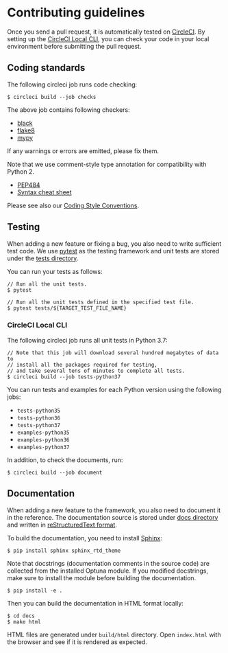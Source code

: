 # Contributing guidelines

Once you send a pull request, it is automatically tested on [CircleCI](https://circleci.com/).
By setting up the
[CircleCI Local CLI](https://circleci.com/docs/2.0/local-cli/), you can check your code in your local
environment before submitting the pull request.


## Coding standards

The following circleci job runs code checking:

```
$ circleci build --job checks
```

The above job contains following checkers:
- [black](https://github.com/psf/black)
- [flake8](http://flake8.pycqa.org)
- [mypy](http://mypy-lang.org/)

If any warnings or errors are emitted, please fix them.

Note that we use comment-style type annotation for compatibility with Python 2.

* [PEP484](https://www.python.org/dev/peps/pep-0484/)
* [Syntax cheat sheet](http://mypy.readthedocs.io/en/latest/cheat_sheet.html)

Please see also our [Coding Style Conventions](https://github.com/optuna/optuna/wiki/Coding-Style-Conventions).

## Testing

When adding a new feature or fixing a bug, you also need to write sufficient test code.
We use [pytest](https://pytest.org/) as the testing framework and
unit tests are stored under the [tests directory](./tests).

You can run your tests as follows:
```console
// Run all the unit tests.
$ pytest

// Run all the unit tests defined in the specified test file.
$ pytest tests/${TARGET_TEST_FILE_NAME}
```


### CircleCI Local CLI

The following circleci job runs all unit tests in Python 3.7:

```console
// Note that this job will download several hundred megabytes of data to
// install all the packages required for testing,
// and take several tens of minutes to complete all tests.
$ circleci build --job tests-python37
```

You can run tests and examples for each Python version using the following jobs:

- `tests-python35`
- `tests-python36`
- `tests-python37`
- `examples-python35`
- `examples-python36`
- `examples-python37`


In addition, to check the documents, run:

```
$ circleci build --job document
```


## Documentation

When adding a new feature to the framework, you also need to document it in the reference.
The documentation source is stored under [docs directory](./docs) and written in
[reStructuredText format](http://www.sphinx-doc.org/en/master/usage/restructuredtext/index.html).

To build the documentation, you need to install [Sphinx](http://www.sphinx-doc.org):

```
$ pip install sphinx sphinx_rtd_theme
```

Note that docstrings (documentation comments in the source code) are collected from the installed
Optuna module. If you modified docstrings, make sure to install the module
before building the documentation.

```
$ pip install -e .
```

Then you can build the documentation in HTML format locally:

```
$ cd docs
$ make html
```

HTML files are generated under `build/html` directory. Open `index.html` with the browser and see
if it is rendered as expected.
